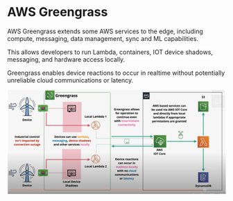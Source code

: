 # AWS Greengrass

AWS Greengrass extends some AWS services to the edge, including compute, messaging, data management, sync and ML capabilities.

This allows developers to run Lambda, containers, IOT device shadows, messaging, and hardware access locally.

Greengrass enables device reactions to occur in realtime without potentially unreliable cloud communications or latency.

![Greengrass](../static/images/greengrass.png)